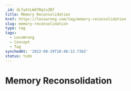 ```yaml
---
_id: dLfyktLWd7BqtsZBf
title: Memory Reconsolidation
href: https://lesswrong.com/tag/memory-reconsolidation
slug: memory-reconsolidation
type: tag
tags:
  - LessWrong
  - Concept
  - Tag
synchedAt: '2022-08-29T10:48:13.736Z'
status: todo
---
```


# Memory Reconsolidation

